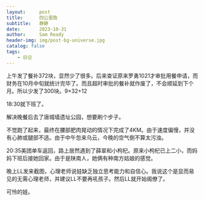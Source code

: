 ```yaml
---
layout:     post
title:      四公里跑
subtitle:   静静
date:       2023-10-31
author:     Sam Ready
header-img: img/post-bg-universe.jpg
catalog: false
tags:
    - 日记
---
```


上午发了餐补372块，显然少了很多。后来查证原来罗勇1021才审批用餐申请，而财务在10月中旬就统计完毕了。而且超时审批的餐补就作废了，不会顺延到下个月。所以少发了300块。9×32+12

18:30就下班了。

解决晚餐后去了唐城墙遗址公园，想要刷个步子。

不觉跑了起来，最终在腰部肥肉晃动的情况下完成了4KM。由于速度偏慢，并没有心肺或腿部不适。由于中午忽来乌云，今晚的空气倒不算太污浊。

20:35美团单车返回，路上居然遇到了薛翠和小枸杞。原来小枸杞已上二小，而妈妈下班后接她回家。由于是陕南人，她俩有种南方姑娘的感觉。

晚上LL发来截图，心理老师说娃缺乏独立思考能力和自信心。我说这个是显而易见的无需心理老师，并建议LL不要再吼孩子。然后LL就开始阁僚了。

可怜的娃。
